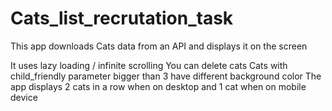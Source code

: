 # Cats_list_recrutation_task
This app downloads Cats data from an API and displays it on the screen

It uses lazy loading / infinite scrolling
You can delete cats
Cats with child_friendly parameter bigger than 3 have different background color
The app displays 2 cats in a row when on desktop and 1 cat when on mobile device
